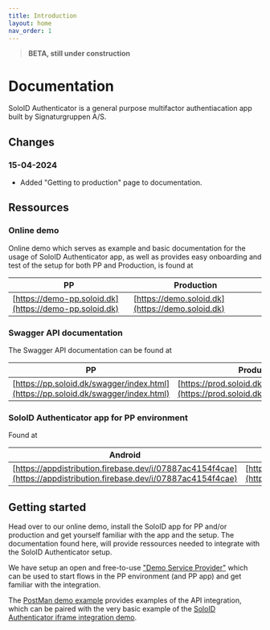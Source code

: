 ```yaml
---
title: Introduction
layout: home
nav_order: 1
---
```


> **BETA, still under construction**

# Documentation
SoloID Authenticator is a general purpose multifactor authentiacation app built by Signaturgruppen A/S.

## Changes
### 15-04-2024
* Added "Getting to production" page to documentation.

## Ressources

### Online demo
Online demo which serves as example and basic documentation for the usage of SoloID Authenticator app, as well as provides easy onboarding and test of the setup for both PP and Production, is found at

| PP    | Production |
| -------- | ------- |
| [https://demo-pp.soloid.dk](https://demo-pp.soloid.dk)  | [https://demo.soloid.dk](https://demo.soloid.dk) |

### Swagger API documentation
The Swagger API documentation can be found at

| PP    | Production |
| -------- | ------- |
| [https://pp.soloid.dk/swagger/index.html](https://pp.soloid.dk/swagger/index.html)  | [https://prod.soloid.dk/swagger/index.html](https://prod.soloid.dk/swagger/index.html) |

### SoloID Authenticator app for PP environment
Found at 

| Android    | iOS |
| -------- | ------- |
| [https://appdistribution.firebase.dev/i/07887ac4154f4cae](https://appdistribution.firebase.dev/i/07887ac4154f4cae)  | [https://testflight.apple.com/join/Vwc72iPI](https://testflight.apple.com/join/Vwc72iPI) |

## Getting started
Head over to our online demo, install the SoloID app for PP and/or production and get yourself familiar with the app and the setup. The documentation found here, will provide ressources needed to integrate with the SoloID Authenticator setup.

We have setup an open and free-to-use ["Demo Service Provider"](https://signaturgruppen-a-s.github.io/soloid-authenticator-documentation/demo-service-provider.html) which can be used to start flows in the PP environment (and PP app) and get familiar with the integration. 

The [PostMan demo example](https://signaturgruppen-a-s.github.io/soloid-authenticator-documentation/postman-example.html) provides examples of the API integration, which can be paired with the very basic example of the [SoloID Authenticator iframe integration demo](https://raw.githubusercontent.com/Signaturgruppen-A-S/soloid-authenticator-documentation/main/iframe-example/soloid-authenticator-iframe-example.html). 
